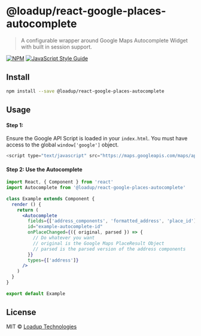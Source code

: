 # @loadup/react-google-places-autocomplete

> A configurable wrapper around Google Maps Autocomplete Widget with built in session support.

[![NPM](https://img.shields.io/npm/v/@loadup/react-google-places-autocomplete.svg)](https://www.npmjs.com/package/@loadup/react-google-places-autocomplete) [![JavaScript Style Guide](https://img.shields.io/badge/code_style-standard-brightgreen.svg)](https://standardjs.com)

## Install

```bash
npm install --save @loadup/react-google-places-autocomplete
```

## Usage

#### Step 1:

Ensure the Google API Script is loaded in your `index.html`. You must have access to the global `window['google']` object.

```javascript
<script type="text/javascript" src="https://maps.googleapis.com/maps/api/js?key=YOUR_API_KEY&libraries=places"></script>
```

#### Step 2: Use the Autocomplete

```jsx
import React, { Component } from 'react'
import Autocomplete from '@loadup/react-google-places-autocomplete'  
 
class Example extends Component {
  render () {
    return (
      <Autocomplete
        fields={['address_components', 'formatted_address', 'place_id']}
        id="example-autocomplete-id"
        onPlaceChanged={({ original, parsed }) => {
          // Do whatever you want
          // original is the Google Maps PlaceResult Object
          // parsed is the parsed version of the address components
        }}
        types={['address']}
      />
    )
  }
}
 
export default Example
```

## License

MIT © [Loadup Technologies](https://github.com/loadup)
